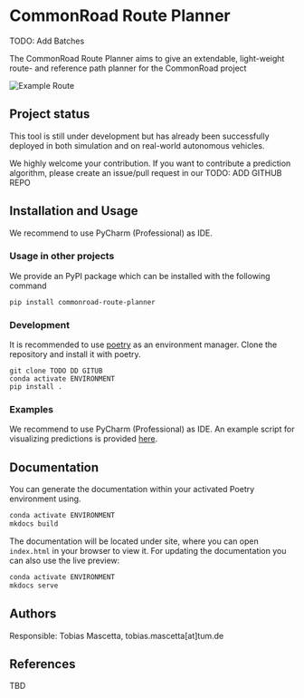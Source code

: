 # CommonRoad Route Planner
TODO: Add Batches

The CommonRoad Route Planner aims to give an extendable, light-weight route- and reference path planner for the CommonRoad project

![Example Route](assets/example_route.png)


## Project status
This tool is still under development but has already been successfully deployed in both simulation and on real-world 
autonomous vehicles.

We highly welcome your contribution.
If you want to contribute a prediction algorithm, please create an issue/pull request in our TODO: ADD GITHUB REPO

## Installation and Usage
We recommend to use PyCharm (Professional) as IDE.
### Usage in other projects
We provide an PyPI package which can be installed with the following command
```shell
pip install commonroad-route-planner
```

### Development
It is recommended to use [poetry](https://python-poetry.org/) as an environment manager.
Clone the repository and install it with poetry.
```shell
git clone TODO DD GITUB
conda activate ENVIRONMENT
pip install .
```

### Examples
We recommend to use PyCharm (Professional) as IDE.
An example script for visualizing predictions is provided [here](example.md).


## Documentation
You can generate the documentation within your activated Poetry environment using.
```bash
conda activate ENVIRONMENT
mkdocs build
```
The documentation will be located under site, where you can open `index.html` in your browser to view it.
For updating the documentation you can also use the live preview:
```bash
conda activate ENVIRONMENT
mkdocs serve
```

## Authors
Responsible: Tobias Mascetta, tobias.mascetta[at]tum.de


## References
TBD
